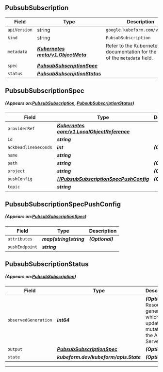 ## PubsubSubscription
| Field | Type | Description |
| ------ | ----- | ----------- |
| `apiVersion` | string | `google.kubeform.com/v1alpha1` |
|    `kind` | string | `PubsubSubscription` |
| `metadata` | ***[Kubernetes meta/v1.ObjectMeta](https://kubernetes.io/docs/reference/generated/kubernetes-api/v1.13/#objectmeta-v1-meta)***|Refer to the Kubernetes API documentation for the fields of the `metadata` field.|
| `spec` | ***[PubsubSubscriptionSpec](#PubsubSubscriptionSpec)***||
| `status` | ***[PubsubSubscriptionStatus](#PubsubSubscriptionStatus)***||
## PubsubSubscriptionSpec
##### (Appears on:[PubsubSubscription](#PubsubSubscription), [PubsubSubscriptionStatus](#PubsubSubscriptionStatus))
| Field | Type | Description |
| ------ | ----- | ----------- |
| `providerRef` | ***[Kubernetes core/v1.LocalObjectReference](https://kubernetes.io/docs/reference/generated/kubernetes-api/v1.13/#localobjectreference-v1-core)***||
| `id` | ***string***||
| `ackDeadlineSeconds` | ***int***| ***(Optional)*** |
| `name` | ***string***||
| `path` | ***string***| ***(Optional)*** |
| `project` | ***string***| ***(Optional)*** |
| `pushConfig` | ***[[]PubsubSubscriptionSpecPushConfig](#PubsubSubscriptionSpecPushConfig)***| ***(Optional)*** |
| `topic` | ***string***||
## PubsubSubscriptionSpecPushConfig
##### (Appears on:[PubsubSubscriptionSpec](#PubsubSubscriptionSpec))
| Field | Type | Description |
| ------ | ----- | ----------- |
| `attributes` | ***map[string]string***| ***(Optional)*** |
| `pushEndpoint` | ***string***||
## PubsubSubscriptionStatus
##### (Appears on:[PubsubSubscription](#PubsubSubscription))
| Field | Type | Description |
| ------ | ----- | ----------- |
| `observedGeneration` | ***int64***| ***(Optional)*** Resource generation, which is updated on mutation by the API Server.|
| `output` | ***[PubsubSubscriptionSpec](#PubsubSubscriptionSpec)***| ***(Optional)*** |
| `state` | ***kubeform.dev/kubeform/apis.State***| ***(Optional)*** |
---
